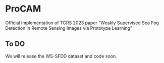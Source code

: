 # ProCAM
Official implementation of TGRS 2023 paper "Weakly Supervised Sea Fog Detection in Remote Sensing Images via Prototype Learning"

## To DO
We will release the WS-SFDD dataset and code soon.
